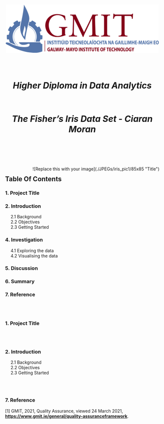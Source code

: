 <br/>

<p align="center">
  <img src="./JPEGs/GMIT_logo.jpg" width="500" />
</p>  <Source: https://image.ibb.co/gw4Gen/Index_GMIT.png>

<br/>
<br/>

<h1 align="center"><em><strong>Higher Diploma in Data Analytics  </h1></em></strong><br/>
<h1 align="center"><em><strong>The Fisher’s Iris Data Set - Ciaran Moran </h1></em></strong><br/>

<br/>
<br/>
<br/>
<br/>

<div style="float: right">
    ![Replace this with your image](./JPEGs/iris_pic1/85x85 "Title")
</div>



## Table Of Contents 
### 1. Project Title 
### 2. Introduction 
&emsp; 2.1 Background <br>
&emsp; 2.2 Objectives <br>
&emsp; 2.3 Getting Started <br>          
### 4. Investigation
&emsp; 4.1 Exploring the data <br> 
&emsp; 4.2 Visualising the data <br>
### 5. Discussion 
### 6. Summary 
### 7. Reference 

<br/>
<br/>

### 1. Project Title 

<br/>
<br/>

### 2. Introduction 
&emsp; 2.1 Background <br>
&emsp; 2.2 Objectives <br>
&emsp; 2.3 Getting Started <br>

<br>
<br/>

### 7. Reference 
[1] GMIT, 2021, Quality Assurance, viewed 24 March 2021, **<https://www.gmit.ie/general/quality-assuranceframework>**.

































